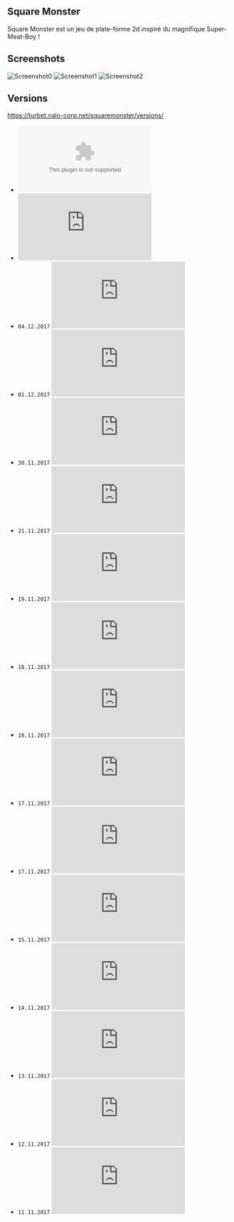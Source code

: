 ## Square Monster
Square Monster est un jeu de plate-forme 2d inspiré du magnifique Super-Meat-Boy !

## Screenshots
![Screenshot0](https://raw.githubusercontent.com/Strozor/Square-Monster/master/screenshots/0.png)
![Screenshot1](https://raw.githubusercontent.com/Strozor/Square-Monster/master/screenshots/1.png)
![Screenshot2](https://raw.githubusercontent.com/Strozor/Square-Monster/master/screenshots/2.png)

## Versions
https://turbet.nalo-corp.net/squaremonster/versions/
* ![Download the current .exe version](https://github.com/Strozor/Square-Monster/blob/master/SquareMonster.exe?raw=true)
* ![Download the current .jar version](https://github.com/Strozor/Square-Monster/blob/master/SquareMonster.jar?raw=true)
* `04.12.2017` ![Beta 1.9](https://github.com/Strozor/Square-Monster/blob/master/versions/beta1.9.jar?raw=true)
* `01.12.2017` ![Beta 1.8.1](https://github.com/Strozor/Square-Monster/blob/master/versions/beta1.8.1.jar?raw=true)
* `30.11.2017` ![Beta 1.8](https://github.com/Strozor/Square-Monster/blob/master/versions/beta1.8.jar?raw=true)
* `21.11.2017` ![Beta 1.7.4](https://github.com/Strozor/Square-Monster/blob/master/versions/beta1.7.4.jar?raw=true)
* `19.11.2017` ![Beta 1.7.3](https://github.com/Strozor/Square-Monster/blob/master/versions/beta1.7.3.jar?raw=true)
* `18.11.2017` ![Beta 1.7.2](https://github.com/Strozor/Square-Monster/blob/master/versions/beta1.7.2.jar?raw=true)
* `18.11.2017` ![Beta 1.7.1](https://github.com/Strozor/Square-Monster/blob/master/versions/beta1.7.1.jar?raw=true)
* `17.11.2017` ![Beta 1.7](https://github.com/Strozor/Square-Monster/blob/master/versions/beta1.7.jar?raw=true)
* `17.11.2017` ![Beta 1.6](https://github.com/Strozor/Square-Monster/blob/master/versions/beta1.6.jar?raw=true)
* `15.11.2017` ![Beta 1.5](https://github.com/Strozor/Square-Monster/blob/master/versions/beta1.5.jar?raw=true)
* `14.11.2017` ![Beta 1.4](https://github.com/Strozor/Square-Monster/blob/master/versions/beta1.4.jar?raw=true)
* `13.11.2017` ![Beta 1.3](https://github.com/Strozor/Square-Monster/blob/master/versions/beta1.3.jar?raw=true)
* `12.11.2017` ![Beta 1.2](https://github.com/Strozor/Square-Monster/blob/master/versions/beta1.2.jar?raw=true)
* `11.11.2017` ![Beta 1.1](https://turbet.nalo-corp.net/squaremonster/versions/beta1.1.jar)
